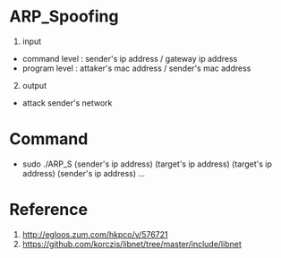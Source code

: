 # ARP_Spoofing
1. input
- command level : sender's ip address / gateway ip address
- program level : attaker's mac address / sender's mac address
2. output
- attack sender's network

# Command
- sudo ./ARP_S (sender's ip address) (target's ip address) (target's ip address) (sender's ip address) ...

# Reference
1. http://egloos.zum.com/hkpco/v/576721
2. https://github.com/korczis/libnet/tree/master/include/libnet
